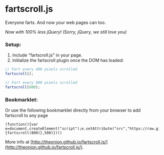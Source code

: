 # fartscroll.js

Everyone farts. And now your web pages can too.

_Now with 100% less jQuery! (Sorry, jQuery, we still love you)_

### Setup:

1. Include "fartscroll.js" in your page.
2. Initialize the fartscroll plugin once the DOM has loaded:

```javascript
// Fart every 400 pixels scrolled
fartscroll(); 

// Fart every 800 pixels scrolled
fartscroll(800);
```
### Bookmarklet: 

Or use the following bookmarklet directly from your browser to add fartscroll to any page

	(function(){var e=document.createElement("script");e.setAttribute("src","https://raw.github.com/theonion/fartscroll.js/master/fartscroll.js");document.head.appendChild(e);window.setTimeout(function(){fartscroll(800)},500)})()
	
    
More info at [http://theonion.github.io/fartscroll.js/](http://theonion.github.io/fartscroll.js/).
